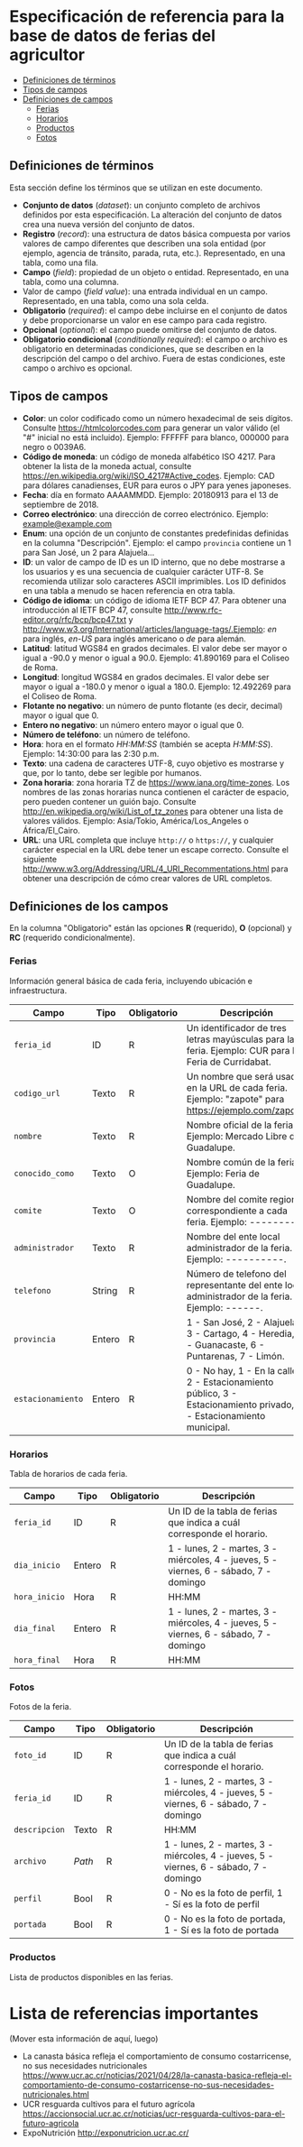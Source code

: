 # Especificación de referencia para la base de datos de ferias del agricultor

- [Definiciones de términos](#terminos)
- [Tipos de campos](#tipos)
- [Definiciones de campos](#definiciones)
    - [Ferias](#ferias)
    - [Horarios](#horarios)
    - [Productos](#productos)
    - [Fotos](#fotos)

## Definiciones de términos <a name="terminos"></a>

Esta sección define los términos que se utilizan en este documento.

- **Conjunto de datos** (*dataset*): un conjunto completo de archivos definidos por esta especificación. La alteración del conjunto de datos crea una nueva versión del conjunto de datos.
- **Registro** (*record*): una estructura de datos básica compuesta por varios valores de campo diferentes que describen una sola entidad (por ejemplo, agencia de tránsito, parada, ruta, etc.). Representado, en una tabla, como una fila.
- **Campo** (*field*): propiedad de un objeto o entidad. Representado, en una tabla, como una columna.
- Valor de campo (*field value*): una entrada individual en un campo. Representado, en una tabla, como una sola celda.
- **Obligatorio** (*required*): el campo debe incluirse en el conjunto de datos y debe proporcionarse un valor en ese campo para cada registro.
- **Opcional** (*optional*): el campo puede omitirse del conjunto de datos.
- **Obligatorio condicional** (*conditionally required*): el campo o archivo es obligatorio en determinadas condiciones, que se describen en la descripción del campo o del archivo. Fuera de estas condiciones, este campo o archivo es opcional.

## Tipos de campos <a name="tipos"></a>

- **Color**: un color codificado como un número hexadecimal de seis dígitos. Consulte https://htmlcolorcodes.com para generar un valor válido (el "#" inicial no está incluido). Ejemplo: FFFFFF para blanco, 000000 para negro o 0039A6.
- **Código de moneda**: un código de moneda alfabético ISO 4217. Para obtener la lista de la moneda actual, consulte https://en.wikipedia.org/wiki/ISO_4217#Active_codes. Ejemplo: CAD para dólares canadienses, EUR para euros o JPY para yenes japoneses.
- **Fecha**: día en formato AAAAMMDD. Ejemplo: 20180913 para el 13 de septiembre de 2018.
- **Correo electrónico**: una dirección de correo electrónico. Ejemplo: example@example.com
- **Enum**: una opción de un conjunto de constantes predefinidas definidas en la columna "Descripción". Ejemplo: el campo `provincia` contiene un 1 para San José, un 2 para Alajuela...
- **ID**: un valor de campo de ID es un ID interno, que no debe mostrarse a los usuarios y es una secuencia de cualquier carácter UTF-8. Se recomienda utilizar solo caracteres ASCII imprimibles. Los ID definidos en una tabla a menudo se hacen referencia en otra tabla.
- **Código de idioma**: un código de idioma IETF BCP 47. Para obtener una introducción al IETF BCP 47, consulte http://www.rfc-editor.org/rfc/bcp/bcp47.txt y http://www.w3.org/International/articles/language-tags/.Ejemplo: *en* para inglés, *en-US* para inglés americano o *de* para alemán.
- **Latitud**: latitud WGS84 en grados decimales. El valor debe ser mayor o igual a -90.0 y menor o igual a 90.0. Ejemplo: 41.890169 para el Coliseo de Roma.
- **Longitud**: longitud WGS84 en grados decimales. El valor debe ser mayor o igual a -180.0 y menor o igual a 180.0. Ejemplo: 12.492269 para el Coliseo de Roma.
- **Flotante no negativo**: un número de punto flotante (es decir, decimal) mayor o igual que 0.
- **Entero no negativo**: un número entero mayor o igual que 0.
- **Número de teléfono**: un número de teléfono.
- **Hora**: hora en el formato *HH:MM:SS* (también se acepta *H:MM:SS*). Ejemplo: 14:30:00 para las 2:30 p.m.
- **Texto**: una cadena de caracteres UTF-8, cuyo objetivo es mostrarse y que, por lo tanto, debe ser legible por humanos.
- **Zona horaria**: zona horaria TZ de https://www.iana.org/time-zones. Los nombres de las zonas horarias nunca contienen el carácter de espacio, pero pueden contener un guión bajo. Consulte http://en.wikipedia.org/wiki/List_of_tz_zones para obtener una lista de valores válidos. Ejemplo: Asia/Tokio, América/Los_Angeles o África/El_Cairo.
- **URL**: una URL completa que incluye `http://` o `https://`, y cualquier carácter especial en la URL debe tener un escape correcto. Consulte el siguiente http://www.w3.org/Addressing/URL/4_URI_Recommentations.html para obtener una descripción de cómo crear valores de URL completos.

## Definiciones de los campos <a name="definiciones"></a>

En la columna "Obligatorio" están las opciones **R** (requerido), **O** (opcional) y **RC** (requerido condicionalmente).

### Ferias <a name="ferias"></a>

Información general básica de cada feria, incluyendo ubicación e infraestructura.

| Campo             | Tipo   | Obligatorio | Descripción                                                                                          |
|-------------------|--------|-------------|------------------------------------------------------------------------------------------------------|
| `feria_id`        | ID     | R           | Un identificador de tres letras mayúsculas para la feria. Ejemplo: CUR para la Feria de Curridabat.  |
| `codigo_url`      | Texto  | R           | Un nombre que será usado en la URL de cada feria. Ejemplo: "zapote" para https://ejemplo.com/zapote. |
| `nombre`          | Texto  | R           | Nombre oficial de la feria. Ejemplo: Mercado Libre de Guadalupe.                                     |
| `conocido_como`   | Texto  | O           | Nombre común de la feria. Ejemplo: Feria de Guadalupe.                                               |
| `comite`          | Texto  | O           | Nombre del comite regional correspondiente a cada feria. Ejemplo: ---------.                         |
| `administrador`   | Texto  | R           | Nombre del ente local administrador de la feria. Ejemplo: ----------.                                |
| `telefono`        | String | R           | Número de telefono del representante del ente local administrador de la feria. Ejemplo: ------.      |
| `provincia`       | Entero | R           | 1 - San José, 2 - Alajuela, 3 - Cartago, 4 - Heredia, 5 - Guanacaste, 6 - Puntarenas, 7 - Limón.     |
| `estacionamiento` | Entero | R           | 0 - No hay, 1 - En la calle, 2 - Estacionamiento público, 3 - Estacionamiento privado, 4 - Estacionamiento municipal.     |

### Horarios <a name="horarios"></a>

Tabla de horarios de cada feria.

| Campo         | Tipo   | Obligatorio | Descripción                                                                            |
|---------------|--------|-------------|----------------------------------------------------------------------------------------|
| `feria_id`    | ID     | R           | Un ID de la tabla de ferias que indica a cuál corresponde el horario.                  |
| `dia_inicio`  | Entero | R           | 1 - lunes, 2 - martes, 3 - miércoles, 4 - jueves, 5 - viernes, 6 - sábado, 7 - domingo |
| `hora_inicio` | Hora   | R           | HH:MM                                                                                  |
| `dia_final`   | Entero | R           | 1 - lunes, 2 - martes, 3 - miércoles, 4 - jueves, 5 - viernes, 6 - sábado, 7 - domingo |
| `hora_final`  | Hora   | R           | HH:MM                                                                                  |

### Fotos <a name="fotos"></a>

Fotos de la feria.

| Campo         | Tipo   | Obligatorio | Descripción                                                                            |
|---------------|--------|-------------|----------------------------------------------------------------------------------------|
| `foto_id`     | ID     | R           | Un ID de la tabla de ferias que indica a cuál corresponde el horario.                  |
| `feria_id`    | ID     | R           | 1 - lunes, 2 - martes, 3 - miércoles, 4 - jueves, 5 - viernes, 6 - sábado, 7 - domingo |
| `descripcion` | Texto  | R           | HH:MM                                                                                  |
| `archivo`     | *Path* | R           | 1 - lunes, 2 - martes, 3 - miércoles, 4 - jueves, 5 - viernes, 6 - sábado, 7 - domingo |
| `perfil`      | Bool   | R           | 0 - No es la foto de perfil, 1 - Sí es la foto de perfil                               |
| `portada`     | Bool   | R           | 0 - No es la foto de portada, 1 - Sí es la foto de portada                             |

### Productos <a name="productos"></a>

Lista de productos disponibles en las ferias.

# Lista de referencias importantes

(Mover esta información de aquí, luego)

- La canasta básica refleja el comportamiento de consumo costarricense, no sus necesidades nutricionales https://www.ucr.ac.cr/noticias/2021/04/28/la-canasta-basica-refleja-el-comportamiento-de-consumo-costarricense-no-sus-necesidades-nutricionales.html
- UCR resguarda cultivos para el futuro agrícola https://accionsocial.ucr.ac.cr/noticias/ucr-resguarda-cultivos-para-el-futuro-agricola
- ExpoNutrición http://exponutricion.ucr.ac.cr/
